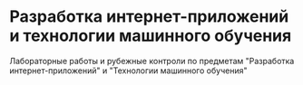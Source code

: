 # Разработка интернет-приложений и технологии машинного обучения
Лабораторные работы и рубежные контроли по предметам "Разработка интернет-приложений" и "Технологии машинного обучения"
